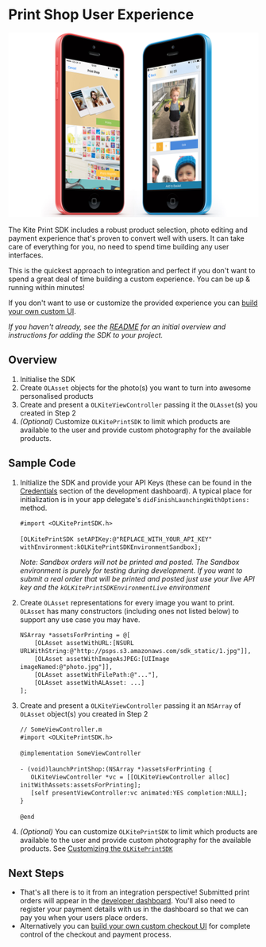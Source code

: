 Print Shop User Experience
==============

![Kite](print-shop1.jpg)

The Kite Print SDK includes a robust product selection, photo editing and payment experience that's proven to convert well with users. It can take care of everything for you, no need to spend time building any user interfaces.

This is the quickest approach to integration and perfect if you don't want to spend a great deal of time building a custom experience. You can be up & running within minutes!

If you don't want to use or customize the provided experience you can [build your own custom UI](../../README.md#custom-user-experience).

_If you haven't already, see the [README](../../README.md) for an initial overview and instructions for adding the SDK to your project._

Overview
--------
1. Initialise the SDK
2. Create `OLAsset` objects for the photo(s) you want to turn into awesome personalised products
3. Create and present a `OLKiteViewController` passing it the `OLAsset`(s) you created in Step 2
4. _(Optional)_ Customize `OLKitePrintSDK` to limit which products are available to the user and provide custom photography for the available products.

Sample Code
-----------
1. Initialize the SDK and provide your API Keys (these can be found in the [Credentials](https://www.kite.ly/settings/credentials/) section of the development dashboard). A typical place for initialization is in your app delegate's `didFinishLaunchingWithOptions:` method.

    ```obj-c
    #import <OLKitePrintSDK.h>

    [OLKitePrintSDK setAPIKey:@"REPLACE_WITH_YOUR_API_KEY" withEnvironment:kOLKitePrintSDKEnvironmentSandbox];
    ```

    *Note: Sandbox orders will not be printed and posted. The Sandbox environment is purely for testing during development. If you want to submit a real order that will be printed and posted just use your live API key and the `kOLKitePrintSDKEnvironmentLive` environment*


2. Create `OLAsset` representations for every image you want to print. `OLAsset` has many constructors (including ones not listed below) to support any use case you may have.

    ```obj-c
    NSArray *assetsForPrinting = @[
        [OLAsset assetWithURL:[NSURL URLWithString:@"http://psps.s3.amazonaws.com/sdk_static/1.jpg"]],
        [OLAsset assetWithImageAsJPEG:[UIImage imageNamed:@"photo.jpg"]],
        [OLAsset assetWithFilePath:@"..."],
        [OLAsset assetWithALAsset: ...]
    ];
    ```

3. Create and present a `OLKiteViewController` passing it an `NSArray` of `OLAsset` object(s) you created in Step 2

     ```obj-c
    // SomeViewController.m
    #import <OLKitePrintSDK.h>

    @implementation SomeViewController

    - (void)launchPrintShop:(NSArray *)assetsForPrinting {
        OLKiteViewController *vc = [[OLKiteViewController alloc] initWithAssets:assetsForPrinting];
        [self presentViewController:vc animated:YES completion:NULL];
    }

    @end
    ```

4. _(Optional)_ You can customize `OLKitePrintSDK` to limit which products are available to the user and provide custom photography for the available products. See [Customizing the `OLKitePrintSDK`](OLKitePrintSDK.md)

Next Steps
----------

- That's all there is to it from an integration perspective! Submitted print orders will appear in the [developer dashboard](https://www.kite.ly/). You'll also need to register your payment details with us in the dashboard so that we can pay you when your users place orders.
- Alternatively you can [build your own custom checkout UI](../../README.md#custom-user-experience) for complete control of the checkout and payment process.
